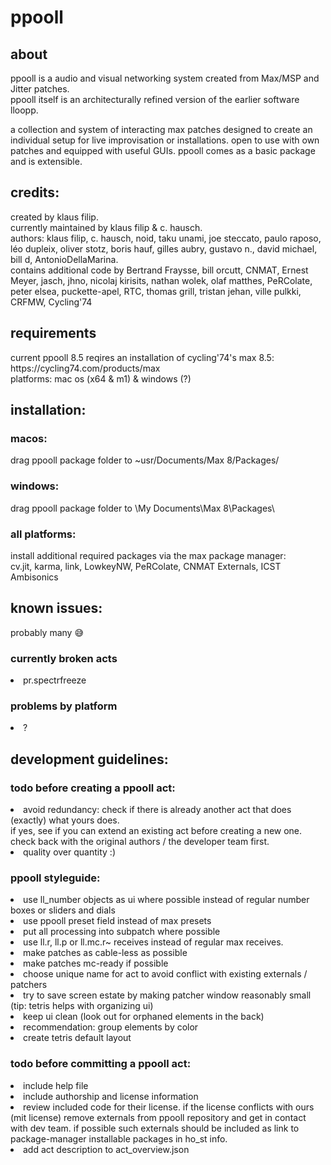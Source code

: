 <h1>ppooll</h1>

<h2>about</h2>
ppooll is a audio and visual networking system created from Max/MSP and Jitter patches.<br/>
ppooll itself is an architecturally refined version of the earlier software lloopp. 

a collection and system of interacting max patches designed to create an individual setup for live improvisation or installations. open to use with own patches and equipped with useful GUIs. ppooll comes as a basic package and is extensible.

<h2>credits:</h2>
created by klaus filip.<br/>
currently maintained by klaus filip & c. hausch.<br/>
authors: klaus filip, c. hausch, noid, taku unami, joe steccato, paulo raposo, léo dupleix, oliver stotz, boris hauf, gilles aubry, gustavo n., david michael, bill d, AntonioDellaMarina.<br/>
contains additional code by Bertrand Fraysse, bill orcutt, CNMAT, Ernest Meyer, jasch, jhno, nicolaj kirisits, nathan wolek, olaf matthes, PeRColate, peter elsea, puckette-apel, RTC, thomas grill, tristan jehan, ville pulkki, CRFMW, Cycling'74<br/>

<h2>requirements</h2>
current ppooll 8.5 reqires an installation of cycling'74's max 8.5: https://cycling74.com/products/max<br />
platforms: mac os (x64 & m1) & windows (?)

<h2>installation:</h2>
<h3>macos:</h3>
drag ppooll package folder to ~usr/Documents/Max 8/Packages/
<h3>windows:</h3>
drag ppooll package folder to \My Documents\Max 8\Packages\
<h3>all platforms:</h3>
install additional required packages via the max package manager:<br />
cv.jit, karma, link, LowkeyNW, PeRColate, CNMAT Externals, ICST Ambisonics

<h2>known issues:</h2>
probably many 😅<br />
<h3>currently broken acts</h3>
<li>pr.spectrfreeze</li>
<h3>problems by platform</h3>
<li>?</li>
<h2>development guidelines:</h2>
<h3>todo before creating a ppooll act:</h3> 
<li>avoid redundancy: check if there is already another act that does (exactly) what yours does.</li>
if yes, see if you can extend an existing act before creating a new one. check back with the original authors / the developer team first.</li>
<li>quality over quantity :)</li>

<h3>ppooll styleguide:</h3>
<li>use ll_number objects as ui where possible instead of regular number boxes or sliders and dials</li>
<li>use ppooll preset field instead of max presets</li>
<li>put all processing into subpatch where possible</li>
<li>use ll.r, ll.p or ll.mc.r~ receives instead of regular max receives.</li>
<li>make patches as cable-less as possible</li>
<li>make patches mc-ready if possible</li>
<li>choose unique name for act to avoid conflict with existing externals / patchers</li>
<li>try to save screen estate by making patcher window reasonably small<br />
(tip: tetris helps with organizing ui)</li>
<li>keep ui clean (look out for orphaned elements in the back)</li>
<li>recommendation: group elements by color</li>
<li>create tetris default layout</li>

<h3>todo before committing a ppooll act:</h3>
<li>include help file</li>
<li>include authorship and license information</li>
<li>review included code for their license. if the license conflicts with ours (mit license) remove externals from ppooll repository and get in contact with dev team. if possible such externals should be included as link to package-manager installable packages in ho_st info. </li>
<li>add act description to act_overview.json</li>

